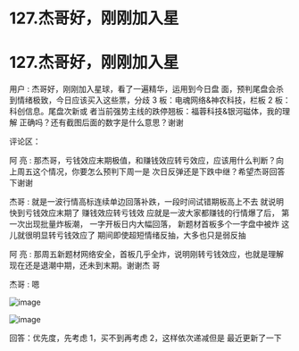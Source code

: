 # 127.杰哥好，刚刚加入星

# 127.杰哥好，刚刚加入星

用户 : 杰哥好，刚刚加入星球，看了一遍精华，运用到今日盘 面，预判尾盘会杀到情绪极致，今日应该买入这些票，分歧 3 板：电魂网络&神农科技，栏板 2 板：科创信息。尾盘次新或 者当前强势主线的跌停翘板：福蓉科技&银河磁体，我的理解 正确吗？还有截图后面的数字是什么意思？谢谢

评论区：

阿 亮 : 那杰哥，亏钱效应末期极值，和赚钱效应转亏效应，应该用什么判断？向上周五这个情况，你要怎么预判下周一是 次日反弹还是下跌中继？希望杰哥回答下谢谢

杰哥 : 就是一波行情高标连续单边回落补跌，一段时间试错期板高上不去 就说明快到亏钱效应末期了 赚钱效应转亏钱效 应就是一波大家都赚钱的行情爆了后， 第一次出现批量炸板潮， 一字开板日内大幅回落， 新题材首板多个一字盘中被炸 这儿就很明显转亏钱效应了 期间即使超短情绪反抽，大多也只是弱反抽

阿 亮 : 那周五新题材网络安全，首板几乎全炸，说明刚转亏钱效应，也就是理解现在还是退潮中期，还未到末期。谢谢杰 哥

杰哥 : 嗯

![image](img/Image_052.png)

![image](img/Image_053.png)

回答：优先度，先考虑 1，买不到再考虑 2，这样依次递减但是 最近更新了一下